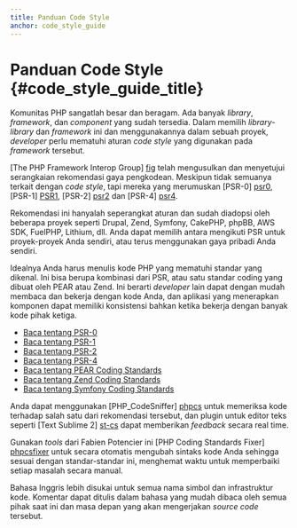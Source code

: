 ```yaml
---
title: Panduan Code Style
anchor: code_style_guide
---
```


# Panduan Code Style  {#code_style_guide_title}

Komunitas PHP sangatlah besar dan beragam. Ada banyak _library_, _framework_, dan _component_ yang sudah tersedia.
Dalam memilih _library_-_library_ dan _framework_ ini dan menggunakannya dalam sebuah proyek, _developer_ perlu
mematuhi aturan _code style_ yang digunakan pada _framework_ tersebut.

[The PHP Framework Interop Group] [fig] telah mengusulkan dan menyetujui serangkaian rekomendasi gaya pengkodean.
Meskipun tidak semuanya terkait dengan _code style_, tapi mereka yang merumuskan [PSR-0] [psr0], [PSR-1] [PSR1], [PSR-2] [psr2] dan [PSR-4] [psr4].

Rekomendasi ini hanyalah seperangkat aturan dan sudah diadopsi oleh beberapa proyek seperti Drupal, Zend, Symfony, CakePHP, phpBB, AWS SDK, FuelPHP, Lithium, dll.
Anda dapat memilih antara mengikuti PSR untuk proyek-proyek Anda sendiri, atau terus menggunakan gaya pribadi Anda sendiri.

Idealnya Anda harus menulis kode PHP yang mematuhi standar yang dikenal. Ini bisa berupa kombinasi dari PSR, atau satu
standar coding yang dibuat oleh PEAR atau Zend. Ini berarti _developer_ lain dapat dengan mudah membaca dan bekerja dengan kode Anda, dan aplikasi yang menerapkan komponen dapat memiliki konsistensi bahkan ketika bekerja dengan banyak kode pihak ketiga.

* [Baca tentang PSR-0][psr0]
* [Baca tentang PSR-1][psr1]
* [Baca tentang PSR-2][psr2]
* [Baca tentang PSR-4][psr4]
* [Baca tentang PEAR Coding Standards][pear-cs]
* [Baca tentang Zend Coding Standards][zend-cs]
* [Baca tentang Symfony Coding Standards][symfony-cs]

Anda dapat menggunakan [PHP_CodeSniffer] [phpcs] untuk memeriksa kode terhadap salah satu dari rekomendasi tersebut, dan plugin untuk editor teks seperti [Text Sublime 2] [st-cs] dapat memberikan _feedback_ secara real time.

Gunakan _tools_ dari Fabien Potencier ini [PHP Coding Standards Fixer] [phpcsfixer] untuk secara otomatis mengubah sintaks kode Anda sehingga sesuai dengan standar-standar ini, menghemat waktu untuk memperbaiki setiap masalah secara manual.

Bahasa Inggris lebih disukai untuk semua nama simbol dan infrastruktur kode. Komentar dapat ditulis dalam bahasa yang mudah dibaca oleh semua pihak saat ini dan masa depan yang akan mengerjakan _source code_ tersebut.

[fig]: http://www.php-fig.org/
[psr0]: https://github.com/php-fig/fig-standards/blob/master/accepted/PSR-0.md
[psr1]: https://github.com/php-fig/fig-standards/blob/master/accepted/PSR-1-basic-coding-standard.md
[psr2]: https://github.com/php-fig/fig-standards/blob/master/accepted/PSR-2-coding-style-guide.md
[psr4]: https://github.com/php-fig/fig-standards/blob/master/accepted/PSR-4-autoloader.md
[pear-cs]: http://pear.php.net/manual/en/standards.php
[zend-cs]: http://framework.zend.com/wiki/display/ZFDEV2/Coding+Standards
[symfony-cs]: http://symfony.com/doc/current/contributing/code/standards.html
[phpcs]: http://pear.php.net/package/PHP_CodeSniffer/
[st-cs]: https://github.com/benmatselby/sublime-phpcs
[phpcsfixer]: http://cs.sensiolabs.org/
